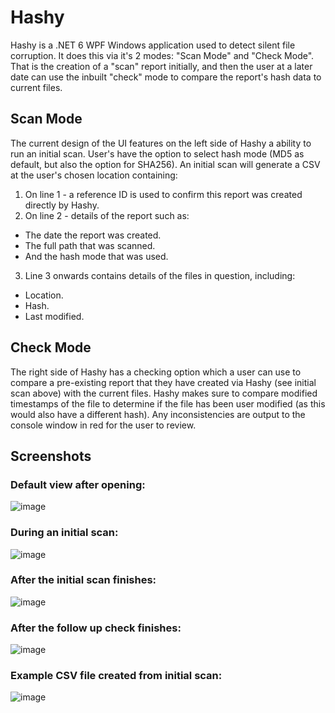 # Hashy

Hashy is a .NET 6 WPF Windows application used to detect silent file corruption.
It does this via it's 2 modes: "Scan Mode" and "Check Mode".
That is the creation of a "scan" report initially, and then the user at a later date can use the inbuilt "check" mode to compare the report's hash data to current files.

## Scan Mode
The current design of the UI features on the left side of Hashy a ability to run an initial scan.
User's have the option to select hash mode (MD5 as default, but also the option for SHA256).
An initial scan will generate a CSV at the user's chosen location containing:
1. On line 1 - a reference ID is used to confirm this report was created directly by Hashy.
2. On line 2 - details of the report such as:
- The date the report was created.
- The full path that was scanned.
- And the hash mode that was used.
3. Line 3 onwards contains details of the files in question, including:
- Location.
- Hash.
- Last modified.

## Check Mode
The right side of Hashy has a checking option which a user can use to compare a pre-existing report that they have created via Hashy (see initial scan above) with the current files.
Hashy makes sure to compare modified timestamps of the file to determine if the file has been user modified (as this would also have a different hash).
Any inconsistencies are output to the console window in red for the user to review.

## Screenshots

### Default view after opening:
![image](https://github.com/TomDSilva/Hashy/assets/20383538/72c523b8-3c03-4487-92ee-fea4201e2321)

### During an initial scan:
![image](https://github.com/TomDSilva/Hashy/assets/20383538/4a8e59df-b5d1-413e-97d4-82f547c45f58)

### After the initial scan finishes:
![image](https://github.com/TomDSilva/Hashy/assets/20383538/18e15db2-c3ee-4597-bc81-0e7a149e8c5b)

### After the follow up check finishes:
![image](https://github.com/TomDSilva/Hashy/assets/20383538/785d7943-5526-4919-a6f2-7d1ee6002d67)

### Example CSV file created from initial scan:
![image](https://user-images.githubusercontent.com/20383538/229202491-7bcba0bc-d655-4f4c-99e3-7e6761c5bd30.png)
